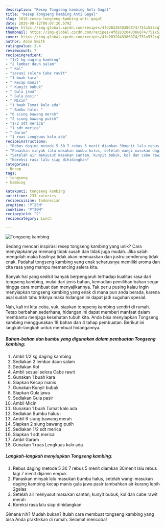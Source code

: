 ```yaml
---
description: "Resep Tongseng kambing Anti Gagal"
title: "Resep Tongseng kambing Anti Gagal"
slug: 1018-resep-tongseng-kambing-anti-gagal
date: 2020-08-12T00:07:26.579Z
image: https://img-global.cpcdn.com/recipes/4fd2832048386874/751x532cq70/tongseng-kambing-foto-resep-utama.jpg
thumbnail: https://img-global.cpcdn.com/recipes/4fd2832048386874/751x532cq70/tongseng-kambing-foto-resep-utama.jpg
cover: https://img-global.cpcdn.com/recipes/4fd2832048386874/751x532cq70/tongseng-kambing-foto-resep-utama.jpg
author: Adam Smith
ratingvalue: 3.4
reviewcount: 7
recipeingredient:
- "1/2 kg daging kambing"
- "2 lembar daun salam"
- " Kol"
- "sesuai selera Cabe rawit"
- "1 buah kara"
- " Kecap manis"
- " Kunyit bubuk"
- " Gula jawa"
- " Gula pasir"
- " Micin"
- "1 buah Tomat kalo ada"
- " Bumbu halus "
- "6 siung bawang merah"
- "2 siung bawang putih"
- "1/2 sdt merica"
- "1 sdt merica"
- " Garam"
- "1 ruas Lengkuas kalo ada"
recipeinstructions:
- "Rebus daging metode 5 30 7 rebus 5 menit diamkan 30menit lalu rebus lagi 7 menit dijamin empuk"
- "Panaskan minyak lalu masukan bumbu halus, setelah wangi masukan daging kambing kecap manis gula jawa pasir tambahkan air kurang lebih 2gelas"
- "Setelah air menyusut masukan santan, kunyit bubuk, kol dan cabe rawit merah"
- "Koreksi rasa lalu siap dihidangkan"
categories:
- Resep
tags:
- tongseng
- kambing

katakunci: tongseng kambing 
nutrition: 233 calories
recipecuisine: Indonesian
preptime: "PT25M"
cooktime: "PT39M"
recipeyield: "2"
recipecategory: Lunch

---
```



![Tongseng kambing](https://img-global.cpcdn.com/recipes/4fd2832048386874/751x532cq70/tongseng-kambing-foto-resep-utama.jpg)

Sedang mencari inspirasi resep tongseng kambing yang unik? Cara menyiapkannya memang tidak susah dan tidak juga mudah. Jika salah mengolah maka hasilnya tidak akan memuaskan dan justru cenderung tidak enak. Padahal tongseng kambing yang enak seharusnya memiliki aroma dan cita rasa yang mampu memancing selera kita.



Banyak hal yang sedikit banyak berpengaruh terhadap kualitas rasa dari tongseng kambing, mulai dari jenis bahan, kemudian pemilihan bahan segar hingga cara membuat dan menyajikannya. Tak perlu pusing kalau ingin menyiapkan tongseng kambing yang enak di mana pun anda berada, karena asal sudah tahu triknya maka hidangan ini dapat jadi suguhan spesial.


Nah, kali ini kita coba, yuk, siapkan tongseng kambing sendiri di rumah. Tetap berbahan sederhana, hidangan ini dapat memberi manfaat dalam membantu menjaga kesehatan tubuh kita. Anda bisa menyiapkan Tongseng kambing menggunakan 18 bahan dan 4 tahap pembuatan. Berikut ini langkah-langkah untuk membuat hidangannya.

<!--inarticleads1-->

##### Bahan-bahan dan bumbu yang digunakan dalam pembuatan Tongseng kambing:

1. Ambil 1/2 kg daging kambing
1. Sediakan 2 lembar daun salam
1. Sediakan  Kol
1. Ambil sesuai selera Cabe rawit
1. Gunakan 1 buah kara
1. Siapkan  Kecap manis
1. Gunakan  Kunyit bubuk
1. Siapkan  Gula jawa
1. Sediakan  Gula pasir
1. Ambil  Micin
1. Gunakan 1 buah Tomat kalo ada
1. Sediakan  Bumbu halus :
1. Ambil 6 siung bawang merah
1. Siapkan 2 siung bawang putih
1. Sediakan 1/2 sdt merica
1. Siapkan 1 sdt merica
1. Ambil  Garam
1. Gunakan 1 ruas Lengkuas kalo ada




<!--inarticleads2-->

##### Langkah-langkah menyiapkan Tongseng kambing:

1. Rebus daging metode 5 30 7 rebus 5 menit diamkan 30menit lalu rebus lagi 7 menit dijamin empuk
1. Panaskan minyak lalu masukan bumbu halus, setelah wangi masukan daging kambing kecap manis gula jawa pasir tambahkan air kurang lebih 2gelas
1. Setelah air menyusut masukan santan, kunyit bubuk, kol dan cabe rawit merah
1. Koreksi rasa lalu siap dihidangkan




Gimana nih? Mudah bukan? Itulah cara membuat tongseng kambing yang bisa Anda praktikkan di rumah. Selamat mencoba!
